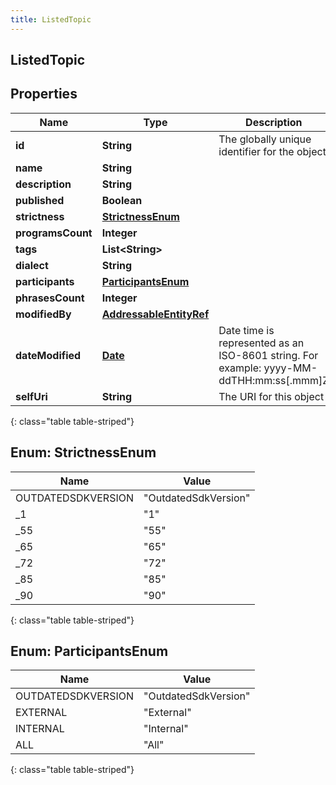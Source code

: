 ```yaml
---
title: ListedTopic
---
```


## ListedTopic

## Properties

| Name              | Type                                                                     | Description                                                                             | Notes      |
| ----------------- | ------------------------------------------------------------------------ | --------------------------------------------------------------------------------------- | ---------- |
| **id**            | <!----><!---->**String**<!---->                                          | The globally unique identifier for the object.                                          | [optional] |
| **name**          | <!----><!---->**String**<!---->                                          |                                                                                         | [optional] |
| **description**   | <!----><!---->**String**<!---->                                          |                                                                                         | [optional] |
| **published**     | <!----><!---->**Boolean**<!---->                                         |                                                                                         | [optional] |
| **strictness**    | [**StrictnessEnum**](#StrictnessEnum)<!---->                             |                                                                                         | [optional] |
| **programsCount** | <!----><!---->**Integer**<!---->                                         |                                                                                         | [optional] |
| **tags**          | <!----><!---->**List&lt;String&gt;**<!---->                              |                                                                                         | [optional] |
| **dialect**       | <!----><!---->**String**<!---->                                          |                                                                                         | [optional] |
| **participants**  | [**ParticipantsEnum**](#ParticipantsEnum)<!---->                         |                                                                                         | [optional] |
| **phrasesCount**  | <!----><!---->**Integer**<!---->                                         |                                                                                         | [optional] |
| **modifiedBy**    | <!----><!---->[**AddressableEntityRef**](AddressableEntityRef.md)<!----> |                                                                                         | [optional] |
| **dateModified**  | <!----><!---->[**Date**](Date.md)<!---->                                 | Date time is represented as an ISO-8601 string. For example: yyyy-MM-ddTHH:mm:ss[.mmm]Z | [optional] |
| **selfUri**       | <!----><!---->**String**<!---->                                          | The URI for this object                                                                 | [optional] |

{: class="table table-striped"}

<a name="StrictnessEnum"></a>

## Enum: StrictnessEnum

| Name               | Value                          |
| ------------------ | ------------------------------ |
| OUTDATEDSDKVERSION | &quot;OutdatedSdkVersion&quot; |
| \_1                | &quot;1&quot;                  |
| \_55               | &quot;55&quot;                 |
| \_65               | &quot;65&quot;                 |
| \_72               | &quot;72&quot;                 |
| \_85               | &quot;85&quot;                 |
| \_90               | &quot;90&quot;                 |

{: class="table table-striped"}

<a name="ParticipantsEnum"></a>

## Enum: ParticipantsEnum

| Name               | Value                          |
| ------------------ | ------------------------------ |
| OUTDATEDSDKVERSION | &quot;OutdatedSdkVersion&quot; |
| EXTERNAL           | &quot;External&quot;           |
| INTERNAL           | &quot;Internal&quot;           |
| ALL                | &quot;All&quot;                |

{: class="table table-striped"}
